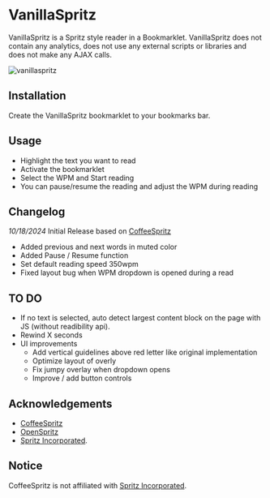 # VanillaSpritz
VanillaSpritz is a Spritz style reader in a Bookmarklet. VanillaSpritz does not contain any analytics, does not use any external scripts or libraries and does not make any AJAX calls.

![vanillaspritz](https://github.com/user-attachments/assets/c1a54fe2-6e45-4d6f-a82d-2d5f4eb9d005)

## Installation
Create the VanillaSpritz bookmarklet to your bookmarks bar.

## Usage
* Highlight the text you want to read
* Activate the bookmarklet
* Select the WPM and Start reading
* You can pause/resume the reading and adjust the WPM during reading

## Changelog
_10/18/2024_ Initial Release based on [CoffeeSpritz](https://github.com/cbarraco/CoffeeSpritz)
* Added previous and next words in muted color
* Added Pause / Resume function
* Set default reading speed 350wpm
* Fixed layout bug when WPM dropdown is opened during a read

## TO DO
* If no text is selected, auto detect largest content block on the page with JS (without readibility api).
* Rewind X seconds
* UI improvements
    * Add vertical guidelines above red letter like original implementation
    * Optimize layout of overly
    * Fix jumpy overlay when dropdown opens
    * Improve / add button controls

## Acknowledgements
* [CoffeeSpritz](https://github.com/cbarraco/CoffeeSpritz)
* [OpenSpritz](https://github.com/Miserlou/OpenSpritz)
* [Spritz Incorporated](http://www.spritzinc.com/).

## Notice
CoffeeSpritz is not affiliated with [Spritz Incorporated](http://www.spritzinc.com/).
